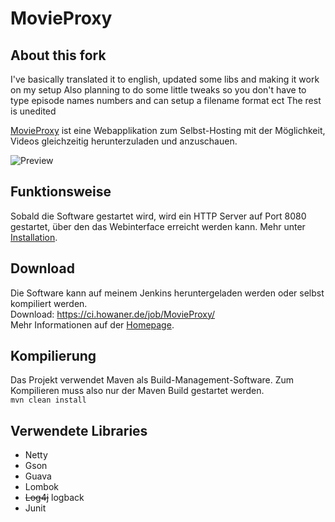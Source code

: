 # MovieProxy

## About this fork
I've basically translated it to english, updated some libs and making it work on my setup
Also planning to do some little tweaks so you don't have to type episode names numbers and can setup a filename format ect
The rest is unedited 

[MovieProxy](https://www.movieproxy.de) ist eine Webapplikation zum Selbst-Hosting mit der Möglichkeit, Videos gleichzeitig herunterzuladen und anzuschauen.

![Preview](https://www.movieproxy.de/images/preview.png)

## Funktionsweise

Sobald die Software gestartet wird, wird ein HTTP Server auf Port 8080 gestartet, über den das Webinterface erreicht werden kann. Mehr unter [Installation](https://www.movieproxy.de/installation/).

## Download

Die Software kann auf meinem Jenkins heruntergeladen werden oder selbst kompiliert werden.  
Download: https://ci.howaner.de/job/MovieProxy/  
Mehr Informationen auf der [Homepage](https://www.movieproxy.de/installation/).

## Kompilierung

Das Projekt verwendet Maven als Build-Management-Software. Zum Kompilieren muss also nur der Maven Build gestartet werden.  
```mvn clean install```

## Verwendete Libraries

- Netty
- Gson
- Guava
- Lombok
- ~~Log4j~~ logback
- Junit
